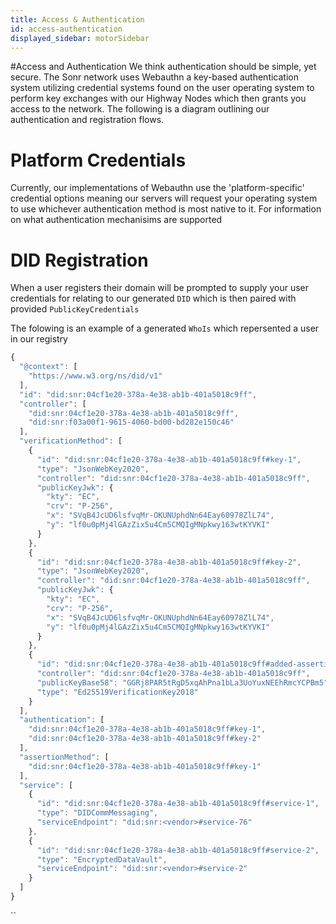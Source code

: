 ```yaml
---
title: Access & Authentication
id: access-authentication
displayed_sidebar: motorSidebar
---
```

#Access and Authentication
We think authentication should be simple, yet secure. The Sonr network uses Webauthn a key-based authentication system utilizing credential systems found on the user operating system to perform key exchanges with our Highway Nodes which then grants you access to the network. The following is a diagram outlining our authentication and registration flows.




<!-- [t]("https://www.figma.com/file/4BeBs2QYmytTN0RII1i4d8/Webauthn-flow?node-id=0%3A1") -->





# Platform Credentials

Currently, our implementations of Webauthn use the 'platform-specific' credential options meaning our servers will request your operating system to use whichever authentication method is most native to it. For information on what authentication mechanisims are supported





# DID Registration

When a user registers their domain will be prompted to supply your user credentials for relating to our generated `DID` which is then paired with provided `PublicKeyCredentials`

The folowing is an example of a generated `WhoIs` which repersented a user in our registry



```javascript
{
  "@context": [
    "https://www.w3.org/ns/did/v1"
  ],
  "id": "did:snr:04cf1e20-378a-4e38-ab1b-401a5018c9ff",
  "controller": [
    "did:snr:04cf1e20-378a-4e38-ab1b-401a5018c9ff",
    "did:snr:f03a00f1-9615-4060-bd00-bd282e150c46"
  ],
  "verificationMethod": [
    {
      "id": "did:snr:04cf1e20-378a-4e38-ab1b-401a5018c9ff#key-1",
      "type": "JsonWebKey2020",
      "controller": "did:snr:04cf1e20-378a-4e38-ab1b-401a5018c9ff",
      "publicKeyJwk": {
        "kty": "EC",
        "crv": "P-256",
        "x": "SVqB4JcUD6lsfvqMr-OKUNUphdNn64Eay60978ZlL74",
        "y": "lf0u0pMj4lGAzZix5u4Cm5CMQIgMNpkwy163wtKYVKI"
      }
    },
    {
      "id": "did:snr:04cf1e20-378a-4e38-ab1b-401a5018c9ff#key-2",
      "type": "JsonWebKey2020",
      "controller": "did:snr:04cf1e20-378a-4e38-ab1b-401a5018c9ff",
      "publicKeyJwk": {
        "kty": "EC",
        "crv": "P-256",
        "x": "SVqB4JcUD6lsfvqMr-OKUNUphdNn64Eay60978ZlL74",
        "y": "lf0u0pMj4lGAzZix5u4Cm5CMQIgMNpkwy163wtKYVKI"
      }
    },
    {
      "id": "did:snr:04cf1e20-378a-4e38-ab1b-401a5018c9ff#added-assertion-method-1",
      "controller": "did:snr:04cf1e20-378a-4e38-ab1b-401a5018c9ff",
      "publicKeyBase58": "GGRj8PAR5tRgD5xqAhPna1bLa3UoYuxNEEhRmcYCPBm5",
      "type": "Ed25519VerificationKey2018"
    }
  ],
  "authentication": [
    "did:snr:04cf1e20-378a-4e38-ab1b-401a5018c9ff#key-1",
    "did:snr:04cf1e20-378a-4e38-ab1b-401a5018c9ff#key-2"
  ],
  "assertionMethod": [
    "did:snr:04cf1e20-378a-4e38-ab1b-401a5018c9ff#key-1"
  ],
  "service": [
    {
      "id": "did:snr:04cf1e20-378a-4e38-ab1b-401a5018c9ff#service-1",
      "type": "DIDCommMessaging",
      "serviceEndpoint": "did:snr:<vendor>#service-76"
    },
    {
      "id": "did:snr:04cf1e20-378a-4e38-ab1b-401a5018c9ff#service-2",
      "type": "EncryptedDataVault",
      "serviceEndpoint": "did:snr:<vendor>#service-2"
    }
  ]
}
```



``
